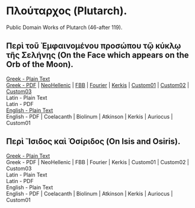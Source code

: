 # Πλούταρχος (Plutarch).

Public Domain Works of Plutarch (46-after 119).

## Περὶ τοῦ Ἐμφαινομένου προσώπου τῷ κύκλῳ τῆς Σελήνης (On the Face which appears on the Orb of the Moon).

[Greek - Plain Text](on-face-appears-moon/full-text-greek.md)  
[Greek - PDF](https://cdn.solaranamnesis.com/Plutarch/FaceMoon/plutarch_face_moon_greek.pdf) | [NeoHellenic](https://cdn.solaranamnesis.com/Plutarch/FaceMoon/plutarch_face_moon_greek_neohellenic.pdf) | [FBB](https://cdn.solaranamnesis.com/Plutarch/FaceMoon/plutarch_face_moon_greek_fbb.pdf) | [Fourier](https://cdn.solaranamnesis.com/Plutarch/FaceMoon/plutarch_face_moon_greek_fourier.pdf) | [Kerkis](https://cdn.solaranamnesis.com/Plutarch/FaceMoon/plutarch_face_moon_greek_kerkis.pdf) | [Custom01](https://cdn.solaranamnesis.com/Plutarch/FaceMoon/plutarch_face_moon_greek_custom01.pdf) | [Custom02](https://cdn.solaranamnesis.com/Plutarch/FaceMoon/plutarch_face_moon_greek_custom02.pdf) | [Custom03](https://cdn.solaranamnesis.com/Plutarch/FaceMoon/plutarch_face_moon_greek_custom03.pdf)  
Latin - Plain Text  
Latin - PDF  
[English - Plain Text](on-face-appears-moon/full-text-english.md)  
English - PDF | Coelacanth | Biolinum | Atkinson | Kerkis | Auriocus | Custom01  

## Περὶ Ἴσιδος καὶ Ὀσίριδος (On Isis and Osiris).

[Greek - Plain Text](on-isis-and-osiris/full-text-greek.md)  
Greek - PDF | NeoHellenic | FBB | Fourier | Kerkis | Custom01 | Custom02 | Custom03  
Latin - Plain Text  
Latin - PDF  
English - Plain Text  
English - PDF | Coelacanth | Biolinum | Atkinson | Kerkis | Auriocus | Custom01  
